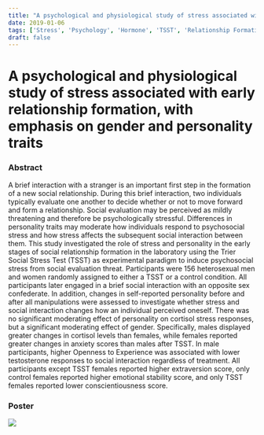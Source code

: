 ```yaml
---
title: "A psychological and physiological study of stress associated with early relationship formation, with emphasis on gender and personality traits"
date: 2019-01-06
tags: ['Stress', 'Psychology', 'Hormone', 'TSST', 'Relationship Formation', 'Gender', 'Personality Traits']
draft: false
---
```


# A psychological and physiological study of stress associated with early relationship formation, with emphasis on gender and personality traits

### Abstract

A brief interaction with a stranger is an important first step in the formation of a new social relationship. During this brief interaction, two individuals typically evaluate one another to decide whether or not to move forward and form a relationship. Social evaluation may be perceived as mildly threatening and therefore be psychologically stressful. Differences in personality traits may moderate how individuals respond to psychosocial stress and how stress affects the subsequent social interaction between them.  This study investigated the role of stress and personality in the early stages of social relationship formation in the laboratory using the Trier Social Stress Test (TSST) as experimental paradigm to induce psychosocial stress from social evaluation threat. Participants were 156 heterosexual men and women randomly assigned to either a TSST or a control condition. All participants later engaged in a brief social interaction with an opposite sex confederate. In addition, changes in self-reported personality before and after all manipulations were assessed to investigate whether stress and social interaction changes how an individual perceived oneself. There was no significant moderating effect of personality on cortisol stress responses, but a significant moderating effect of gender. Specifically, males displayed greater changes in cortisol levels than females, while females reported greater changes in anxiety scores than males after TSST. In male participants, higher Openness to Experience was associated with lower testosterone responses to social interaction regardless of treatment. All participants except TSST females reported higher extraversion score, only control females reported higher emotional stability score, and only TSST females reported lower conscientiousness score. 

### Poster
![]("Mint_Honors_Poster")
